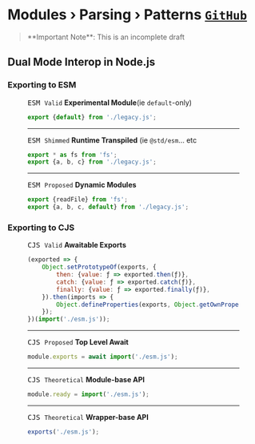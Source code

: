 ﻿# Modules › Parsing › Patterns <span float-right><small>[<kbd>GitHub</kbd>](https://github.com/SMotaal/experimental/blob/master/modules/parsing/disambiguation/Patterns.md)</small></span>

<blockquote>**Important Note**: This is an incomplete draft</blockquote>

## Dual Mode Interop in Node.js

### Exporting to ESM

<figure>

<figcaption><kbd>ESM <code>Valid</code></kbd> <b>Experimental Module</b>(ie <code>default</code>-only)</figcaption>

```js
export {default} from './legacy.js';
```

---

<figcaption><kbd>ESM <code>Shimmed</code></kbd> <b>Runtime Transpiled</b> (ie <code>@std/esm</code>… etc</figcaption>

```js
export * as fs from 'fs';
export {a, b, c} from './legacy.js';
```

---

<figcaption><figcaption><kbd>ESM <code>Proposed</code></kbd> <b>Dynamic Modules</b></figcaption>

```js
export {readFile} from 'fs';
export {a, b, c, default} from './legacy.js';
```

</figure>

### Exporting to CJS

<figure>

<figcaption><kbd>CJS <code>Valid</code></kbd> <b>Awaitable Exports</b></figcaption>

```js
(exported => {
	Object.setPrototypeOf(exports, {
		then: {value: ƒ => exported.then(ƒ)},
		catch: {value: ƒ => exported.catch(ƒ)},
		finally: {value: ƒ => exported.finally(ƒ)},
	}).then(imports => {
		Object.defineProperties(exports, Object.getOwnPropertyDescriptors(imports));
	});
})(import('./esm.js'));
```

---

<figcaption><kbd>CJS <code>Proposed</code></kbd> <b>Top Level Await</b></figcaption>

```js
module.exports = await import('./esm.js');
```

---

<figcaption><kbd>CJS <code>Theoretical</code></kbd> <b>Module-base API</b></figcaption>

```js
module.ready = import('./esm.js');
```

---

<figcaption><kbd>CJS <code>Theoretical</code></kbd> <b>Wrapper-base API</b></figcaption>

```js
exports('./esm.js');
```

</figure>

<!-- <style src="/markup/markup-hover.css"></style> -->
<style src="/markout/markup.css"></style>

